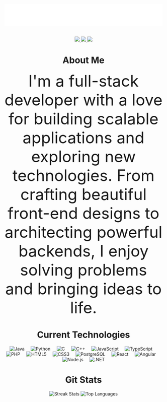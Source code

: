 <div align="center">
<img src="https://github.com/acozy03/acozy03/blob/main/typingclear.gif" alt="Welcome">
<!-- https://shields.io/ https://simpleicons.org/ https://github.com/simple-icons/simple-icons/blob/develop/slugs.md -->
<p align="center"><br/>
 <a href="https://www.linkedin.com/in/acozy03/">
  <img src="https://img.shields.io/badge/LinkedIn-Adrian%20Cosentino-blue?style=flat-square&logo=linkedin">
 </a>
 <a href="mailto:acozy03@gmail.com">
  <img src="https://img.shields.io/badge/Email-acozy03%40gmail.com-red?style=flat-square&logo=gmail&logoColor=white">
 </a>
 <a href="https://adriancosentino.com">
  <img src="https://img.shields.io/badge/Site-adriancosentino.com-006400?style=flat-square&logo=website&logoColor=white">
 </a>
</p>




<div align="center">
    <h1>About Me</h1>
    <p style="font-size: 50px; max-width: 600px; margin: auto;">
        I'm a full-stack developer with a love for building scalable applications and exploring new technologies. 
        From crafting beautiful front-end designs to architecting powerful backends, I enjoy solving problems and bringing ideas to life. 
    </p>
</div>
<div align="center">

<h1>Current Technologies</h1>

<div align="center">
  <img src="https://cdn.jsdelivr.net/gh/devicons/devicon/icons/java/java-original.svg" height="40" alt="Java" />
  <img width="12" />
  <img src="https://cdn.jsdelivr.net/gh/devicons/devicon/icons/python/python-original.svg" height="40" alt="Python" />
  <img width="12" />
  <img src="https://cdn.jsdelivr.net/gh/devicons/devicon/icons/c/c-original.svg" height="40" alt="C" />
  <img width="12" />
  <img src="https://cdn.jsdelivr.net/gh/devicons/devicon/icons/cplusplus/cplusplus-original.svg" height="40" alt="C++" />
  <img width="12" />
  <img src="https://cdn.jsdelivr.net/gh/devicons/devicon/icons/javascript/javascript-original.svg" height="40" alt="JavaScript" />
  <img width="12" />
  <img src="https://cdn.jsdelivr.net/gh/devicons/devicon/icons/typescript/typescript-original.svg" height="40" alt="TypeScript" />
  <img width="12" />
  <img src="https://cdn.jsdelivr.net/gh/devicons/devicon/icons/php/php-original.svg" height="40" alt="PHP" />
  <img width="12" />
  <img src="https://cdn.jsdelivr.net/gh/devicons/devicon/icons/html5/html5-original.svg" height="40" alt="HTML5" />
  <img width="12" />
  <img src="https://cdn.jsdelivr.net/gh/devicons/devicon/icons/css3/css3-original.svg" height="40" alt="CSS3" />
  <img width="12" />
  <img src="https://cdn.jsdelivr.net/gh/devicons/devicon/icons/postgresql/postgresql-original.svg" height="40" alt="PostgreSQL" />
  <img width="12" />
  <img src="https://cdn.jsdelivr.net/gh/devicons/devicon/icons/react/react-original.svg" height="40" alt="React" />
  <img width="12" />
  <img src="https://cdn.jsdelivr.net/gh/devicons/devicon/icons/angularjs/angularjs-original.svg" height="40" alt="Angular" />
  <img width="12" />
  <img src="https://cdn.jsdelivr.net/gh/devicons/devicon/icons/nodejs/nodejs-original.svg" height="40" alt="Node.js" />
  <img width="12" />
  <img src="https://cdn.jsdelivr.net/gh/devicons/devicon/icons/dot-net/dot-net-original.svg" height="40" alt=".NET" />
</div>

<h1>Git Stats</h1>
<div align="center">
  <img src="https://streak-stats.demolab.com?user=acozy03&locale=en&mode=daily&theme=nord&hide_border=false&border_radius=5&order=3" height="175" alt="Streak Stats" />
  <img src="https://github-readme-stats.vercel.app/api/top-langs?username=acozy03&locale=en&hide_title=false&layout=compact&card_width=320&langs_count=6&theme=nord&hide_border=false&order=2" height="175" alt="Top Languages" />
</div>
